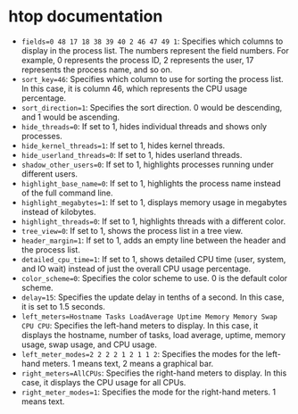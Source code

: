 # htop documentation

* `fields=0 48 17 18 38 39 40 2 46 47 49 1`: Specifies which columns to display in the process list. The numbers represent the field numbers. For example, 0 represents the process ID, 2 represents the user, 17 represents the process name, and so on.
* `sort_key=46`: Specifies which column to use for sorting the process list. In this case, it is column 46, which represents the CPU usage percentage.
* `sort_direction=1`: Specifies the sort direction. 0 would be descending, and 1 would be ascending.
* `hide_threads=0`: If set to 1, hides individual threads and shows only processes.
* `hide_kernel_threads=1`: If set to 1, hides kernel threads.
* `hide_userland_threads=0`: If set to 1, hides userland threads.
* `shadow_other_users=0`: If set to 1, highlights processes running under different users.
* `highlight_base_name=0`: If set to 1, highlights the process name instead of the full command line.
* `highlight_megabytes=1`: If set to 1, displays memory usage in megabytes instead of kilobytes.
* `highlight_threads=0`: If set to 1, highlights threads with a different color.
* `tree_view=0`: If set to 1, shows the process list in a tree view.
* `header_margin=1`: If set to 1, adds an empty line between the header and the process list.
* `detailed_cpu_time=1`: If set to 1, shows detailed CPU time (user, system, and IO wait) instead of just the overall CPU usage percentage.
* `color_scheme=0`: Specifies the color scheme to use. 0 is the default color scheme.
* `delay=15`: Specifies the update delay in tenths of a second. In this case, it is set to 1.5 seconds.
* `left_meters=Hostname Tasks LoadAverage Uptime Memory Memory Swap CPU CPU`: Specifies the left-hand meters to display. In this case, it displays the hostname, number of tasks, load average, uptime, memory usage, swap usage, and CPU usage.
* `left_meter_modes=2 2 2 2 1 2 1 1 2`: Specifies the modes for the left-hand meters. 1 means text, 2 means a graphical bar.
* `right_meters=AllCPUs`: Specifies the right-hand meters to display. In this case, it displays the CPU usage for all CPUs.
* `right_meter_modes=1`: Specifies the mode for the right-hand meters. 1 means text.
